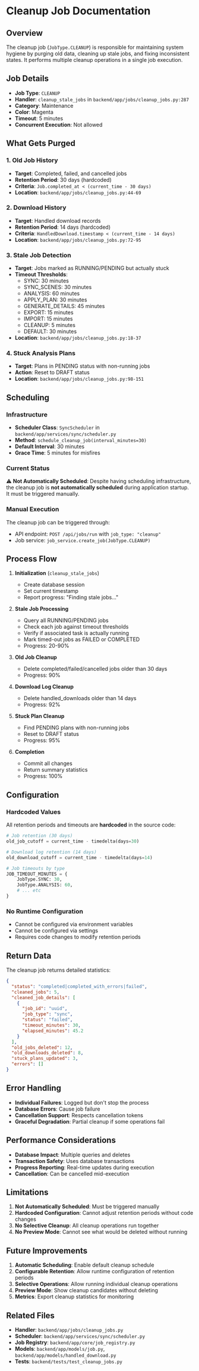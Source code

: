 # Cleanup Job Documentation

## Overview

The cleanup job (`JobType.CLEANUP`) is responsible for maintaining system hygiene by purging old data, cleaning up stale jobs, and fixing inconsistent states. It performs multiple cleanup operations in a single job execution.

## Job Details

- **Job Type**: `CLEANUP`
- **Handler**: `cleanup_stale_jobs` in `backend/app/jobs/cleanup_jobs.py:287`
- **Category**: Maintenance
- **Color**: Magenta
- **Timeout**: 5 minutes
- **Concurrent Execution**: Not allowed

## What Gets Purged

### 1. Old Job History
- **Target**: Completed, failed, and cancelled jobs
- **Retention Period**: 30 days (hardcoded)
- **Criteria**: `Job.completed_at < (current_time - 30 days)`
- **Location**: `backend/app/jobs/cleanup_jobs.py:44-69`

### 2. Download History
- **Target**: Handled download records
- **Retention Period**: 14 days (hardcoded)
- **Criteria**: `HandledDownload.timestamp < (current_time - 14 days)`
- **Location**: `backend/app/jobs/cleanup_jobs.py:72-95`

### 3. Stale Job Detection
- **Target**: Jobs marked as RUNNING/PENDING but actually stuck
- **Timeout Thresholds**:
  - SYNC: 30 minutes
  - SYNC_SCENES: 30 minutes
  - ANALYSIS: 60 minutes
  - APPLY_PLAN: 30 minutes
  - GENERATE_DETAILS: 45 minutes
  - EXPORT: 15 minutes
  - IMPORT: 15 minutes
  - CLEANUP: 5 minutes
  - DEFAULT: 30 minutes
- **Location**: `backend/app/jobs/cleanup_jobs.py:18-37`

### 4. Stuck Analysis Plans
- **Target**: Plans in PENDING status with non-running jobs
- **Action**: Reset to DRAFT status
- **Location**: `backend/app/jobs/cleanup_jobs.py:98-151`

## Scheduling

### Infrastructure
- **Scheduler Class**: `SyncScheduler` in `backend/app/services/sync/scheduler.py`
- **Method**: `schedule_cleanup_job(interval_minutes=30)`
- **Default Interval**: 30 minutes
- **Grace Time**: 5 minutes for misfires

### Current Status
⚠️ **Not Automatically Scheduled**: Despite having scheduling infrastructure, the cleanup job is **not automatically scheduled** during application startup. It must be triggered manually.

### Manual Execution
The cleanup job can be triggered through:
- API endpoint: `POST /api/jobs/run` with `job_type: "cleanup"`
- Job service: `job_service.create_job(JobType.CLEANUP)`

## Process Flow

1. **Initialization** (`cleanup_stale_jobs`)
   - Create database session
   - Set current timestamp
   - Report progress: "Finding stale jobs..."

2. **Stale Job Processing**
   - Query all RUNNING/PENDING jobs
   - Check each job against timeout thresholds
   - Verify if associated task is actually running
   - Mark timed-out jobs as FAILED or COMPLETED
   - Progress: 20-90%

3. **Old Job Cleanup**
   - Delete completed/failed/cancelled jobs older than 30 days
   - Progress: 90%

4. **Download Log Cleanup**
   - Delete handled_downloads older than 14 days
   - Progress: 92%

5. **Stuck Plan Cleanup**
   - Find PENDING plans with non-running jobs
   - Reset to DRAFT status
   - Progress: 95%

6. **Completion**
   - Commit all changes
   - Return summary statistics
   - Progress: 100%

## Configuration

### Hardcoded Values
All retention periods and timeouts are **hardcoded** in the source code:

```python
# Job retention (30 days)
old_job_cutoff = current_time - timedelta(days=30)

# Download log retention (14 days)  
old_download_cutoff = current_time - timedelta(days=14)

# Job timeouts by type
JOB_TIMEOUT_MINUTES = {
    JobType.SYNC: 30,
    JobType.ANALYSIS: 60,
    # ... etc
}
```

### No Runtime Configuration
- Cannot be configured via environment variables
- Cannot be configured via settings
- Requires code changes to modify retention periods

## Return Data

The cleanup job returns detailed statistics:

```json
{
  "status": "completed|completed_with_errors|failed",
  "cleaned_jobs": 5,
  "cleaned_job_details": [
    {
      "job_id": "uuid",
      "job_type": "sync",
      "status": "failed",
      "timeout_minutes": 30,
      "elapsed_minutes": 45.2
    }
  ],
  "old_jobs_deleted": 12,
  "old_downloads_deleted": 8,
  "stuck_plans_updated": 3,
  "errors": []
}
```

## Error Handling

- **Individual Failures**: Logged but don't stop the process
- **Database Errors**: Cause job failure
- **Cancellation Support**: Respects cancellation tokens
- **Graceful Degradation**: Partial cleanup if some operations fail

## Performance Considerations

- **Database Impact**: Multiple queries and deletes
- **Transaction Safety**: Uses database transactions
- **Progress Reporting**: Real-time updates during execution
- **Cancellation**: Can be cancelled mid-execution

## Limitations

1. **Not Automatically Scheduled**: Must be triggered manually
2. **Hardcoded Configuration**: Cannot adjust retention periods without code changes
3. **No Selective Cleanup**: All cleanup operations run together
4. **No Preview Mode**: Cannot see what would be deleted without running

## Future Improvements

1. **Automatic Scheduling**: Enable default cleanup schedule
2. **Configurable Retention**: Allow runtime configuration of retention periods
3. **Selective Operations**: Allow running individual cleanup operations
4. **Preview Mode**: Show cleanup candidates without deleting
5. **Metrics**: Export cleanup statistics for monitoring

## Related Files

- **Handler**: `backend/app/jobs/cleanup_jobs.py`
- **Scheduler**: `backend/app/services/sync/scheduler.py`
- **Job Registry**: `backend/app/core/job_registry.py`
- **Models**: `backend/app/models/job.py`, `backend/app/models/handled_download.py`
- **Tests**: `backend/tests/test_cleanup_jobs.py`